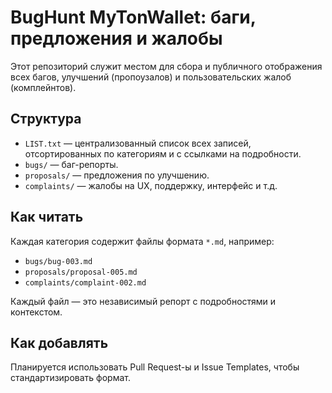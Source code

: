 # BugHunt MyTonWallet: баги, предложения и жалобы

Этот репозиторий служит местом для сбора и публичного отображения всех багов, улучшений (пропоузалов) и пользовательских жалоб (комплейнтов).

## Структура

- `LIST.txt` — централизованный список всех записей, отсортированных по категориям и с ссылками на подробности.
- `bugs/` — баг-репорты.
- `proposals/` — предложения по улучшению.
- `complaints/` — жалобы на UX, поддержку, интерфейс и т.д.

## Как читать

Каждая категория содержит файлы формата `*.md`, например:
- `bugs/bug-003.md`
- `proposals/proposal-005.md`
- `complaints/complaint-002.md`

Каждый файл — это независимый репорт с подробностями и контекстом.

## Как добавлять

Планируется использовать Pull Request-ы и Issue Templates, чтобы стандартизировать формат.

